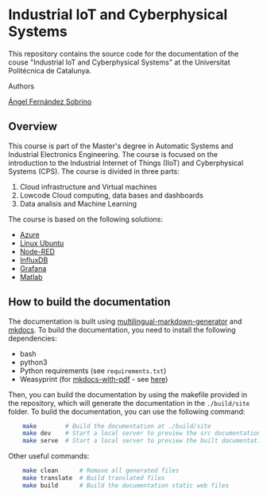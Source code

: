 # Industrial IoT and Cyberphysical Systems

This repository contains the source code for the documentation of the couse "Industrial IoT and Cyberphysical Systems" at the Universitat Politécnica de Catalunya.

Authors

[Ángel Fernández Sobrino](https://github.com/angelfernandezsobrino)

## Overview

This course is part of the Master's degree in Automatic Systems and Industrial Electronics Engineering. The course is focused on the introduction to the Industrial Internet of Things (IIoT) and Cyberphysical Systems (CPS). The course is divided in three parts:

1. Cloud infrastructure and Virtual machines
2. Lowcode Cloud computing, data bases and dashboards
3. Data analisis and Machine Learning

The course is based on the following solutions:

- [Azure](https://azure.microsoft.com/en-us/)
- [Linux Ubuntu](https://ubuntu.com/)
- [Node-RED](https://nodered.org/)
- [InfluxDB](https://www.influxdata.com/)
- [Grafana](https://grafana.com/)
- [Matlab](https://www.mathworks.com/products/matlab.html)


## How to build the documentation

The documentation is built using [multilingual-markdown-generator](https://github.com/ryul1206/multilingual-markdown) and [mkdocs](https://www.mkdocs.org/). To build the documentation, you need to install the following dependencies:


- bash
- python3
- Python requirements (see `requirements.txt`)
- Weasyprint (for [mkdocs-with-pdf](https://github.com/orzih/mkdocs-with-pdf) - see [here](https://doc.courtbouillon.org/weasyprint/latest/first_steps.html#windows))


Then, you can build the documentation by using the makefile provided in the repository, which will generate the documentation in the `./build/site` folder. To build the documentation, you can use the following command:


```bash
    make        # Build the documentation at ./build/site
    make dev    # Start a local server to preview the src documentation
    make serve  # Start a local server to preview the built documentation
```
Other useful commands:

```bash
    make clean      # Remove all generated files
    make translate  # Build translated files
    make build      # Build the documentation static web files
```

